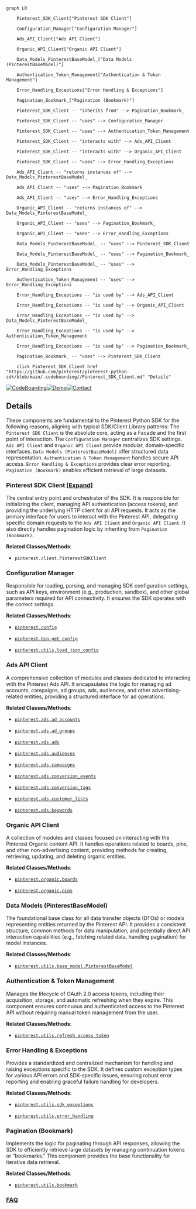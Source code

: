 ```mermaid

graph LR

    Pinterest_SDK_Client["Pinterest SDK Client"]

    Configuration_Manager["Configuration Manager"]

    Ads_API_Client["Ads API Client"]

    Organic_API_Client["Organic API Client"]

    Data_Models_PinterestBaseModel_["Data Models (PinterestBaseModel)"]

    Authentication_Token_Management["Authentication & Token Management"]

    Error_Handling_Exceptions["Error Handling & Exceptions"]

    Pagination_Bookmark_["Pagination (Bookmark)"]

    Pinterest_SDK_Client -- "inherits from" --> Pagination_Bookmark_

    Pinterest_SDK_Client -- "uses" --> Configuration_Manager

    Pinterest_SDK_Client -- "uses" --> Authentication_Token_Management

    Pinterest_SDK_Client -- "interacts with" --> Ads_API_Client

    Pinterest_SDK_Client -- "interacts with" --> Organic_API_Client

    Pinterest_SDK_Client -- "uses" --> Error_Handling_Exceptions

    Ads_API_Client -- "returns instances of" --> Data_Models_PinterestBaseModel_

    Ads_API_Client -- "uses" --> Pagination_Bookmark_

    Ads_API_Client -- "uses" --> Error_Handling_Exceptions

    Organic_API_Client -- "returns instances of" --> Data_Models_PinterestBaseModel_

    Organic_API_Client -- "uses" --> Pagination_Bookmark_

    Organic_API_Client -- "uses" --> Error_Handling_Exceptions

    Data_Models_PinterestBaseModel_ -- "uses" --> Pinterest_SDK_Client

    Data_Models_PinterestBaseModel_ -- "uses" --> Pagination_Bookmark_

    Data_Models_PinterestBaseModel_ -- "uses" --> Error_Handling_Exceptions

    Authentication_Token_Management -- "uses" --> Error_Handling_Exceptions

    Error_Handling_Exceptions -- "is used by" --> Ads_API_Client

    Error_Handling_Exceptions -- "is used by" --> Organic_API_Client

    Error_Handling_Exceptions -- "is used by" --> Data_Models_PinterestBaseModel_

    Error_Handling_Exceptions -- "is used by" --> Authentication_Token_Management

    Error_Handling_Exceptions -- "is used by" --> Pagination_Bookmark_

    Pagination_Bookmark_ -- "uses" --> Pinterest_SDK_Client

    click Pinterest_SDK_Client href "https://github.com/pinterest/pinterest-python-sdk/blob/main/.codeboarding//Pinterest_SDK_Client.md" "Details"

```



[![CodeBoarding](https://img.shields.io/badge/Generated%20by-CodeBoarding-9cf?style=flat-square)](https://github.com/CodeBoarding/GeneratedOnBoardings)[![Demo](https://img.shields.io/badge/Try%20our-Demo-blue?style=flat-square)](https://www.codeboarding.org/demo)[![Contact](https://img.shields.io/badge/Contact%20us%20-%20contact@codeboarding.org-lightgrey?style=flat-square)](mailto:contact@codeboarding.org)



## Details



These components are fundamental to the Pinterest Python SDK for the following reasons, aligning with typical SDK/Client Library patterns: The `Pinterest SDK Client` is the absolute core, acting as a Facade and the first point of interaction. The `Configuration Manager` centralizes SDK settings. `Ads API Client` and `Organic API Client` provide modular, domain-specific interfaces. `Data Models (PinterestBaseModel)` offer structured data representation. `Authentication & Token Management` handles secure API access. `Error Handling & Exceptions` provides clear error reporting. `Pagination (Bookmark)` enables efficient retrieval of large datasets.



### Pinterest SDK Client [[Expand]](./Pinterest_SDK_Client.md)

The central entry point and orchestrator of the SDK. It is responsible for initializing the client, managing API authentication (access tokens), and providing the underlying HTTP client for all API requests. It acts as the primary interface for users to interact with the Pinterest API, delegating specific domain requests to the `Ads API Client` and `Organic API Client`. It also directly handles pagination logic by inheriting from `Pagination (Bookmark)`.





**Related Classes/Methods**:



- `pinterest.client.PinterestSDKClient`





### Configuration Manager

Responsible for loading, parsing, and managing SDK configuration settings, such as API keys, environment (e.g., production, sandbox), and other global parameters required for API connectivity. It ensures the SDK operates with the correct settings.





**Related Classes/Methods**:



- <a href="https://github.com/pinterest/pinterest-python-sdk/blob/main/pinterest/config.py" target="_blank" rel="noopener noreferrer">`pinterest.config`</a>

- <a href="https://github.com/pinterest/pinterest-python-sdk/blob/main/pinterest/bin/get_config.py" target="_blank" rel="noopener noreferrer">`pinterest.bin.get_config`</a>

- <a href="https://github.com/pinterest/pinterest-python-sdk/blob/main/pinterest/utils/load_json_config.py" target="_blank" rel="noopener noreferrer">`pinterest.utils.load_json_config`</a>





### Ads API Client

A comprehensive collection of modules and classes dedicated to interacting with the Pinterest Ads API. It encapsulates the logic for managing ad accounts, campaigns, ad groups, ads, audiences, and other advertising-related entities, providing a structured interface for ad operations.





**Related Classes/Methods**:



- <a href="https://github.com/pinterest/pinterest-python-sdk/blob/main/pinterest/ads/ad_accounts.py" target="_blank" rel="noopener noreferrer">`pinterest.ads.ad_accounts`</a>

- <a href="https://github.com/pinterest/pinterest-python-sdk/blob/main/pinterest/ads/ad_groups.py" target="_blank" rel="noopener noreferrer">`pinterest.ads.ad_groups`</a>

- <a href="https://github.com/pinterest/pinterest-python-sdk/blob/main/pinterest/ads/ads.py" target="_blank" rel="noopener noreferrer">`pinterest.ads.ads`</a>

- <a href="https://github.com/pinterest/pinterest-python-sdk/blob/main/pinterest/ads/audiences.py" target="_blank" rel="noopener noreferrer">`pinterest.ads.audiences`</a>

- <a href="https://github.com/pinterest/pinterest-python-sdk/blob/main/pinterest/ads/campaigns.py" target="_blank" rel="noopener noreferrer">`pinterest.ads.campaigns`</a>

- <a href="https://github.com/pinterest/pinterest-python-sdk/blob/main/pinterest/ads/conversion_events.py" target="_blank" rel="noopener noreferrer">`pinterest.ads.conversion_events`</a>

- <a href="https://github.com/pinterest/pinterest-python-sdk/blob/main/pinterest/ads/conversion_tags.py" target="_blank" rel="noopener noreferrer">`pinterest.ads.conversion_tags`</a>

- <a href="https://github.com/pinterest/pinterest-python-sdk/blob/main/pinterest/ads/customer_lists.py" target="_blank" rel="noopener noreferrer">`pinterest.ads.customer_lists`</a>

- <a href="https://github.com/pinterest/pinterest-python-sdk/blob/main/pinterest/ads/keywords.py" target="_blank" rel="noopener noreferrer">`pinterest.ads.keywords`</a>





### Organic API Client

A collection of modules and classes focused on interacting with the Pinterest Organic content API. It handles operations related to boards, pins, and other non-advertising content, providing methods for creating, retrieving, updating, and deleting organic entities.





**Related Classes/Methods**:



- <a href="https://github.com/pinterest/pinterest-python-sdk/blob/main/pinterest/organic/boards.py" target="_blank" rel="noopener noreferrer">`pinterest.organic.boards`</a>

- <a href="https://github.com/pinterest/pinterest-python-sdk/blob/main/pinterest/organic/pins.py" target="_blank" rel="noopener noreferrer">`pinterest.organic.pins`</a>





### Data Models (PinterestBaseModel)

The foundational base class for all data transfer objects (DTOs) or models representing entities returned by the Pinterest API. It provides a consistent structure, common methods for data manipulation, and potentially direct API interaction capabilities (e.g., fetching related data, handling pagination) for model instances.





**Related Classes/Methods**:



- <a href="https://github.com/pinterest/pinterest-python-sdk/blob/main/pinterest/utils/base_model.py" target="_blank" rel="noopener noreferrer">`pinterest.utils.base_model.PinterestBaseModel`</a>





### Authentication & Token Management

Manages the lifecycle of OAuth 2.0 access tokens, including their acquisition, storage, and automatic refreshing when they expire. This component ensures continuous and authenticated access to the Pinterest API without requiring manual token management from the user.





**Related Classes/Methods**:



- <a href="https://github.com/pinterest/pinterest-python-sdk/blob/main/pinterest/utils/refresh_access_token.py" target="_blank" rel="noopener noreferrer">`pinterest.utils.refresh_access_token`</a>





### Error Handling & Exceptions

Provides a standardized and centralized mechanism for handling and raising exceptions specific to the SDK. It defines custom exception types for various API errors and SDK-specific issues, ensuring robust error reporting and enabling graceful failure handling for developers.





**Related Classes/Methods**:



- <a href="https://github.com/pinterest/pinterest-python-sdk/blob/main/pinterest/utils/sdk_exceptions.py" target="_blank" rel="noopener noreferrer">`pinterest.utils.sdk_exceptions`</a>

- <a href="https://github.com/pinterest/pinterest-python-sdk/blob/main/pinterest/utils/error_handling.py" target="_blank" rel="noopener noreferrer">`pinterest.utils.error_handling`</a>





### Pagination (Bookmark)

Implements the logic for paginating through API responses, allowing the SDK to efficiently retrieve large datasets by managing continuation tokens or "bookmarks." This component provides the base functionality for iterative data retrieval.





**Related Classes/Methods**:



- <a href="https://github.com/pinterest/pinterest-python-sdk/blob/main/pinterest/utils/bookmark.py" target="_blank" rel="noopener noreferrer">`pinterest.utils.bookmark`</a>









### [FAQ](https://github.com/CodeBoarding/GeneratedOnBoardings/tree/main?tab=readme-ov-file#faq)